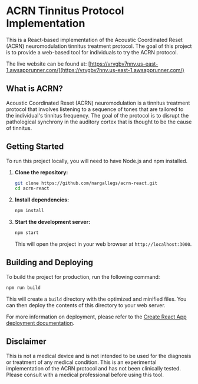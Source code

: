 # ACRN Tinnitus Protocol Implementation

This is a React-based implementation of the Acoustic Coordinated Reset (ACRN) neuromodulation tinnitus treatment protocol. The goal of this project is to provide a web-based tool for individuals to try the ACRN protocol.

The live website can be found at: [https://vrvgbv7nnv.us-east-1.awsapprunner.com/](https://vrvgbv7nnv.us-east-1.awsapprunner.com/)

## What is ACRN?

Acoustic Coordinated Reset (ACRN) neuromodulation is a tinnitus treatment protocol that involves listening to a sequence of tones that are tailored to the individual's tinnitus frequency. The goal of the protocol is to disrupt the pathological synchrony in the auditory cortex that is thought to be the cause of tinnitus.

## Getting Started

To run this project locally, you will need to have Node.js and npm installed.

1.  **Clone the repository:**
    ```bash
    git clone https://github.com/nargallegs/acrn-react.git
    cd acrn-react
    ```

2.  **Install dependencies:**
    ```bash
    npm install
    ```

3.  **Start the development server:**
    ```bash
    npm start
    ```
    This will open the project in your web browser at `http://localhost:3000`.

## Building and Deploying

To build the project for production, run the following command:

```bash
npm run build
```

This will create a `build` directory with the optimized and minified files. You can then deploy the contents of this directory to your web server.

For more information on deployment, please refer to the [Create React App deployment documentation](https://facebook.github.io/create-react-app/docs/deployment).

## Disclaimer

This is not a medical device and is not intended to be used for the diagnosis or treatment of any medical condition. This is an experimental implementation of the ACRN protocol and has not been clinically tested. Please consult with a medical professional before using this tool.
